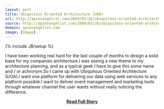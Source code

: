 ```yaml
---
layout: post
title: Ubiquitous Oriented Architecture (UOA)
url: http://apievangelist.com/2009/03/26/ubiquitous-oriented-architecture-uoa/
source: http://apievangelist.com/2009/03/26/ubiquitous-oriented-architecture-uoa/
domain: apievangelist.com
image: [Image]
---
```

{% include JB/setup %}<p>I have been working real hard for the last couple of months to design a solid base for my companies architecture.I was seeing a new theme to my architecture planning, and as a typical geek I have to give this some name and / or achronym.So I came up with Ubiquitous Oriented Architecture (UOA).I want one platform for delivering our data using web services to any platform possible.I want to deliver event management and marketing tools through whatever channel the user wants without really noticing the difference.</p>
<center><p><a href="http://apievangelist.com/2009/03/26/ubiquitous-oriented-architecture-uoa/" style='padding:25px; font-sze:18px; font-weight: bold;'>Read Full Story</a></p></center>
